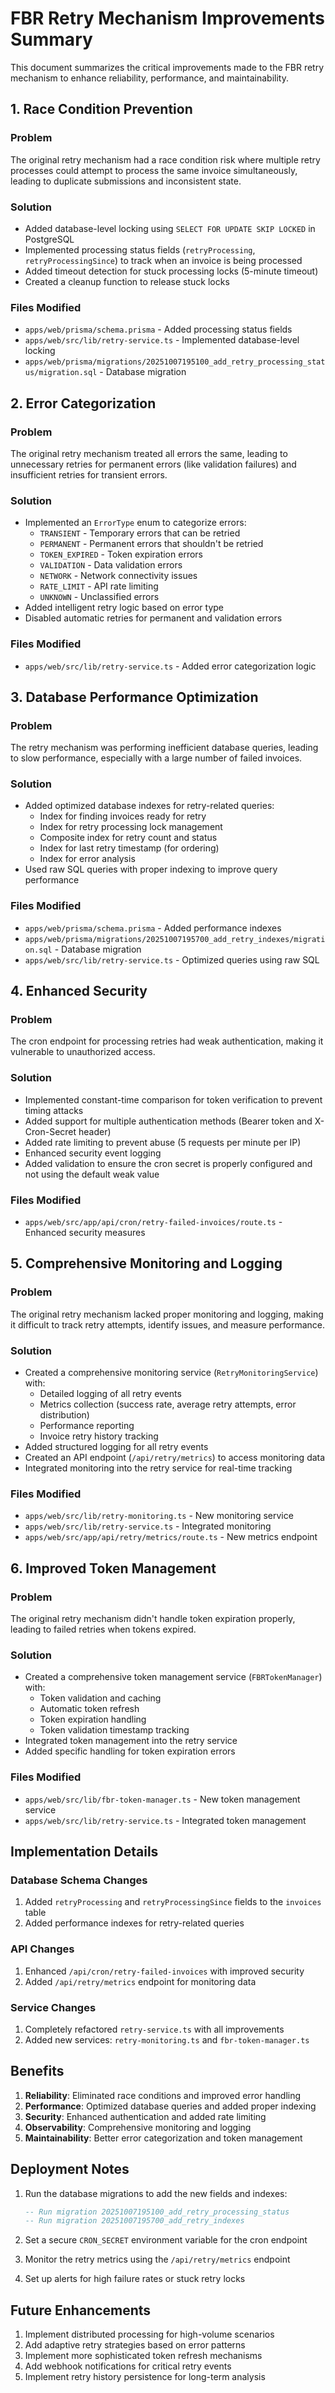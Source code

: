 # FBR Retry Mechanism Improvements Summary

This document summarizes the critical improvements made to the FBR retry mechanism to enhance reliability, performance, and maintainability.

## 1. Race Condition Prevention

### Problem
The original retry mechanism had a race condition risk where multiple retry processes could attempt to process the same invoice simultaneously, leading to duplicate submissions and inconsistent state.

### Solution
- Added database-level locking using `SELECT FOR UPDATE SKIP LOCKED` in PostgreSQL
- Implemented processing status fields (`retryProcessing`, `retryProcessingSince`) to track when an invoice is being processed
- Added timeout detection for stuck processing locks (5-minute timeout)
- Created a cleanup function to release stuck locks

### Files Modified
- `apps/web/prisma/schema.prisma` - Added processing status fields
- `apps/web/src/lib/retry-service.ts` - Implemented database-level locking
- `apps/web/prisma/migrations/20251007195100_add_retry_processing_status/migration.sql` - Database migration

## 2. Error Categorization

### Problem
The original retry mechanism treated all errors the same, leading to unnecessary retries for permanent errors (like validation failures) and insufficient retries for transient errors.

### Solution
- Implemented an `ErrorType` enum to categorize errors:
  - `TRANSIENT` - Temporary errors that can be retried
  - `PERMANENT` - Permanent errors that shouldn't be retried
  - `TOKEN_EXPIRED` - Token expiration errors
  - `VALIDATION` - Data validation errors
  - `NETWORK` - Network connectivity issues
  - `RATE_LIMIT` - API rate limiting
  - `UNKNOWN` - Unclassified errors
- Added intelligent retry logic based on error type
- Disabled automatic retries for permanent and validation errors

### Files Modified
- `apps/web/src/lib/retry-service.ts` - Added error categorization logic

## 3. Database Performance Optimization

### Problem
The retry mechanism was performing inefficient database queries, leading to slow performance, especially with a large number of failed invoices.

### Solution
- Added optimized database indexes for retry-related queries:
  - Index for finding invoices ready for retry
  - Index for retry processing lock management
  - Composite index for retry count and status
  - Index for last retry timestamp (for ordering)
  - Index for error analysis
- Used raw SQL queries with proper indexing to improve query performance

### Files Modified
- `apps/web/prisma/schema.prisma` - Added performance indexes
- `apps/web/prisma/migrations/20251007195700_add_retry_indexes/migration.sql` - Database migration
- `apps/web/src/lib/retry-service.ts` - Optimized queries using raw SQL

## 4. Enhanced Security

### Problem
The cron endpoint for processing retries had weak authentication, making it vulnerable to unauthorized access.

### Solution
- Implemented constant-time comparison for token verification to prevent timing attacks
- Added support for multiple authentication methods (Bearer token and X-Cron-Secret header)
- Added rate limiting to prevent abuse (5 requests per minute per IP)
- Enhanced security event logging
- Added validation to ensure the cron secret is properly configured and not using the default weak value

### Files Modified
- `apps/web/src/app/api/cron/retry-failed-invoices/route.ts` - Enhanced security measures

## 5. Comprehensive Monitoring and Logging

### Problem
The original retry mechanism lacked proper monitoring and logging, making it difficult to track retry attempts, identify issues, and measure performance.

### Solution
- Created a comprehensive monitoring service (`RetryMonitoringService`) with:
  - Detailed logging of all retry events
  - Metrics collection (success rate, average retry attempts, error distribution)
  - Performance reporting
  - Invoice retry history tracking
- Added structured logging for all retry events
- Created an API endpoint (`/api/retry/metrics`) to access monitoring data
- Integrated monitoring into the retry service for real-time tracking

### Files Modified
- `apps/web/src/lib/retry-monitoring.ts` - New monitoring service
- `apps/web/src/lib/retry-service.ts` - Integrated monitoring
- `apps/web/src/app/api/retry/metrics/route.ts` - New metrics endpoint

## 6. Improved Token Management

### Problem
The original retry mechanism didn't handle token expiration properly, leading to failed retries when tokens expired.

### Solution
- Created a comprehensive token management service (`FBRTokenManager`) with:
  - Token validation and caching
  - Automatic token refresh
  - Token expiration handling
  - Token validation timestamp tracking
- Integrated token management into the retry service
- Added specific handling for token expiration errors

### Files Modified
- `apps/web/src/lib/fbr-token-manager.ts` - New token management service
- `apps/web/src/lib/retry-service.ts` - Integrated token management

## Implementation Details

### Database Schema Changes
1. Added `retryProcessing` and `retryProcessingSince` fields to the `invoices` table
2. Added performance indexes for retry-related queries

### API Changes
1. Enhanced `/api/cron/retry-failed-invoices` with improved security
2. Added `/api/retry/metrics` endpoint for monitoring data

### Service Changes
1. Completely refactored `retry-service.ts` with all improvements
2. Added new services: `retry-monitoring.ts` and `fbr-token-manager.ts`

## Benefits

1. **Reliability**: Eliminated race conditions and improved error handling
2. **Performance**: Optimized database queries and added proper indexing
3. **Security**: Enhanced authentication and added rate limiting
4. **Observability**: Comprehensive monitoring and logging
5. **Maintainability**: Better error categorization and token management

## Deployment Notes

1. Run the database migrations to add the new fields and indexes:
   ```sql
   -- Run migration 20251007195100_add_retry_processing_status
   -- Run migration 20251007195700_add_retry_indexes
   ```

2. Set a secure `CRON_SECRET` environment variable for the cron endpoint

3. Monitor the retry metrics using the `/api/retry/metrics` endpoint

4. Set up alerts for high failure rates or stuck retry locks

## Future Enhancements

1. Implement distributed processing for high-volume scenarios
2. Add adaptive retry strategies based on error patterns
3. Implement more sophisticated token refresh mechanisms
4. Add webhook notifications for critical retry events
5. Implement retry history persistence for long-term analysis
